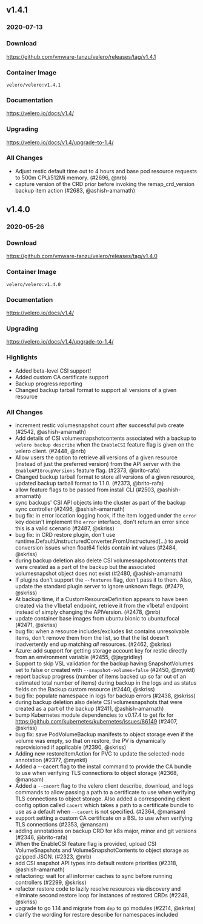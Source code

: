 ## v1.4.1
### 2020-07-13

### Download
https://github.com/vmware-tanzu/velero/releases/tag/v1.4.1

### Container Image
`velero/velero:v1.4.1`

### Documentation
https://velero.io/docs/v1.4/

### Upgrading
https://velero.io/docs/v1.4/upgrade-to-1.4/

### All Changes
  * Adjust restic default time out to 4 hours and base pod resource requests to 500m CPU/512Mi memory. (#2696, @nrb)
  * capture version of the CRD prior before invoking the remap_crd_version backup item action (#2683, @ashish-amarnath)

## v1.4.0
### 2020-05-26

### Download
https://github.com/vmware-tanzu/velero/releases/tag/v1.4.0

### Container Image
`velero/velero:v1.4.0`

### Documentation
https://velero.io/docs/v1.4/

### Upgrading
https://velero.io/docs/v1.4/upgrade-to-1.4/

### Highlights

 * Added beta-level CSI support!
 * Added custom CA certificate support
 * Backup progress reporting
 * Changed backup tarball format to support all versions of a given resource

### All Changes
  * increment restic volumesnapshot count after successful pvb create (#2542, @ashish-amarnath)
  * Add details of CSI volumesnapshotcontents associated with a backup to `velero backup describe` when the `EnableCSI` feature flag is given on the velero client. (#2448, @nrb)
  * Allow users the option to retrieve all versions of a given resource (instead of just the preferred version) from the API server with the `EnableAPIGroupVersions` feature flag. (#2373, @brito-rafa)
  * Changed backup tarball format to store all versions of a given resource, updated backup tarball format to 1.1.0. (#2373, @brito-rafa)
  * allow feature flags to be passed from install CLI (#2503, @ashish-amarnath)
  * sync backups' CSI API objects into the cluster as part of the backup sync controller (#2496, @ashish-amarnath)
  * bug fix: in error location logging hook, if the item logged under the `error` key doesn't implement the `error` interface, don't return an error since this is a valid scenario (#2487, @skriss)
  * bug fix: in CRD restore plugin, don't use runtime.DefaultUnstructuredConverter.FromUnstructured(...) to avoid conversion issues when float64 fields contain int values (#2484, @skriss)
  * during backup deletion also delete CSI volumesnapshotcontents that were created as a part of the backup but the associated volumesnapshot object does not exist (#2480, @ashish-amarnath)
  * If plugins don't support the `--features` flag, don't pass it to them. Also, update the standard plugin server to ignore unknown flags. (#2479, @skriss)
  * At backup time, if a CustomResourceDefinition appears to have been created via the v1beta1 endpoint, retrieve it from the v1beta1 endpoint instead of simply changing the APIVersion. (#2478, @nrb)
  * update container base images from ubuntu:bionic to ubuntu:focal (#2471, @skriss)
  * bug fix: when a resource includes/excludes list contains unresolvable items, don't remove them from the list, so that the list doesn't inadvertently end up matching *all* resources. (#2462, @skriss)
  * Azure: add support for getting storage account key for restic directly from an environment variable (#2455, @jaygridley)
  * Support to skip VSL validation for the backup having SnapshotVolumes set to false or created with `--snapshot-volumes=false` (#2450, @mynktl)
  * report backup progress (number of items backed up so far out of an estimated total number of items) during backup in the logs and as status fields on the Backup custom resource (#2440, @skriss)
  * bug fix: populate namespace in logs for backup errors (#2438, @skriss)
  * during backup deletion also delete CSI volumesnapshots that were created as a part of the backup (#2411, @ashish-amarnath)
  * bump Kubernetes module dependencies to v0.17.4 to get fix for https://github.com/kubernetes/kubernetes/issues/86149 (#2407, @skriss)
  * bug fix: save PodVolumeBackup manifests to object storage even if the volume was empty, so that on restore, the PV is dynamically reprovisioned if applicable (#2390, @skriss)
  * Adding new restoreItemAction for PVC to update the selected-node annotation (#2377, @mynktl)
  * Added a --cacert flag to the install command to provide the CA bundle to use when verifying TLS connections to object storage (#2368, @mansam)
  * Added a `--cacert` flag to the velero client describe, download, and logs commands to allow passing a path to a certificate to use when verifying TLS connections to object storage. Also added a corresponding client config option called `cacert` which takes a path to a certificate bundle to use as a default when `--cacert` is not specified. (#2364, @mansam)
  * support setting a custom CA certificate on a BSL to use when verifying TLS connections (#2353, @mansam)
  * adding annotations on backup CRD for k8s major, minor and git versions (#2346, @brito-rafa)
  * When the EnableCSI feature flag is provided, upload CSI VolumeSnapshots and VolumeSnapshotContents to object storage as gzipped JSON. (#2323, @nrb)
  * add CSI snapshot API types into default restore priorities (#2318, @ashish-amarnath)
  * refactoring: wait for all informer caches to sync before running controllers (#2299, @skriss)
  * refactor restore code to lazily resolve resources via discovery and eliminate second restore loop for instances of restored CRDs (#2248, @skriss)
  * upgrade to go 1.14 and migrate from `dep` to go modules (#2214, @skriss)
  * clarify the wording for restore describe for namespaces included
